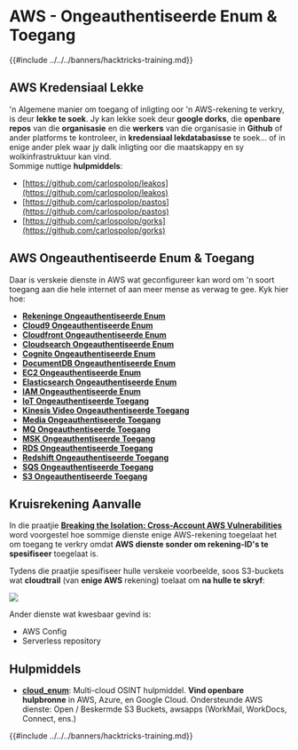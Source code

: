 # AWS - Ongeauthentiseerde Enum & Toegang

{{#include ../../../banners/hacktricks-training.md}}

## AWS Kredensiaal Lekke

'n Algemene manier om toegang of inligting oor 'n AWS-rekening te verkry, is deur **lekke te soek**. Jy kan lekke soek deur **google dorks**, die **openbare repos** van die **organisasie** en die **werkers** van die organisasie in **Github** of ander platforms te kontroleer, in **kredensiaal lekdatabasisse** te soek... of in enige ander plek waar jy dalk inligting oor die maatskappy en sy wolkinfrastruktuur kan vind.\
Sommige nuttige **hulpmiddels**:

- [https://github.com/carlospolop/leakos](https://github.com/carlospolop/leakos)
- [https://github.com/carlospolop/pastos](https://github.com/carlospolop/pastos)
- [https://github.com/carlospolop/gorks](https://github.com/carlospolop/gorks)

## AWS Ongeauthentiseerde Enum & Toegang

Daar is verskeie dienste in AWS wat geconfigureer kan word om 'n soort toegang aan die hele internet of aan meer mense as verwag te gee. Kyk hier hoe:

- [**Rekeninge Ongeauthentiseerde Enum**](aws-accounts-unauthenticated-enum.md)
- [**Cloud9 Ongeauthentiseerde Enum**](https://github.com/carlospolop/hacktricks-cloud/blob/master/pentesting-cloud/aws-security/aws-unauthenticated-enum-access/broken-reference/README.md)
- [**Cloudfront Ongeauthentiseerde Enum**](aws-cloudfront-unauthenticated-enum.md)
- [**Cloudsearch Ongeauthentiseerde Enum**](https://github.com/carlospolop/hacktricks-cloud/blob/master/pentesting-cloud/aws-security/aws-unauthenticated-enum-access/broken-reference/README.md)
- [**Cognito Ongeauthentiseerde Enum**](aws-cognito-unauthenticated-enum.md)
- [**DocumentDB Ongeauthentiseerde Enum**](aws-documentdb-enum.md)
- [**EC2 Ongeauthentiseerde Enum**](aws-ec2-unauthenticated-enum.md)
- [**Elasticsearch Ongeauthentiseerde Enum**](aws-elasticsearch-unauthenticated-enum.md)
- [**IAM Ongeauthentiseerde Enum**](aws-iam-and-sts-unauthenticated-enum.md)
- [**IoT Ongeauthentiseerde Toegang**](aws-iot-unauthenticated-enum.md)
- [**Kinesis Video Ongeauthentiseerde Toegang**](aws-kinesis-video-unauthenticated-enum.md)
- [**Media Ongeauthentiseerde Toegang**](aws-media-unauthenticated-enum.md)
- [**MQ Ongeauthentiseerde Toegang**](aws-mq-unauthenticated-enum.md)
- [**MSK Ongeauthentiseerde Toegang**](aws-msk-unauthenticated-enum.md)
- [**RDS Ongeauthentiseerde Toegang**](aws-rds-unauthenticated-enum.md)
- [**Redshift Ongeauthentiseerde Toegang**](aws-redshift-unauthenticated-enum.md)
- [**SQS Ongeauthentiseerde Toegang**](aws-sqs-unauthenticated-enum.md)
- [**S3 Ongeauthentiseerde Toegang**](aws-s3-unauthenticated-enum.md)

## Kruisrekening Aanvalle

In die praatjie [**Breaking the Isolation: Cross-Account AWS Vulnerabilities**](https://www.youtube.com/watch?v=JfEFIcpJ2wk) word voorgestel hoe sommige dienste enige AWS-rekening toegelaat het om toegang te verkry omdat **AWS dienste sonder om rekening-ID's te spesifiseer** toegelaat is.

Tydens die praatjie spesifiseer hulle verskeie voorbeelde, soos S3-buckets wat **cloudtrail** (van **enige AWS** rekening) toelaat om **na hulle te skryf**:

![](<../../../images/image (260).png>)

Ander dienste wat kwesbaar gevind is:

- AWS Config
- Serverless repository

## Hulpmiddels

- [**cloud_enum**](https://github.com/initstring/cloud_enum): Multi-cloud OSINT hulpmiddel. **Vind openbare hulpbronne** in AWS, Azure, en Google Cloud. Ondersteunde AWS dienste: Open / Beskermde S3 Buckets, awsapps (WorkMail, WorkDocs, Connect, ens.)

{{#include ../../../banners/hacktricks-training.md}}
